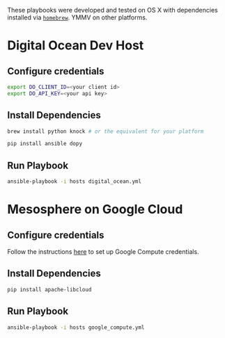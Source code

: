 These playbooks were developed and tested on OS X with dependencies
installed via [`homebrew`](http://brew.sh/).  YMMV on other platforms.

# Digital Ocean Dev Host

## Configure credentials

``` bash
export DO_CLIENT_ID=<your client id>
export DO_API_KEY=<your api key>
```

## Install Dependencies

``` bash
brew install python knock # or the equivalent for your platform
```

``` bash
pip install ansible dopy
```

## Run Playbook

``` bash
ansible-playbook -i hosts digital_ocean.yml
```

# Mesosphere on Google Cloud

## Configure credentials

Follow the instructions
[here](http://docs.ansible.com/guide_gce.html#credentials) to set up
Google Compute credentials.

## Install Dependencies

``` bash
pip install apache-libcloud
```

## Run Playbook

``` bash
ansible-playbook -i hosts google_compute.yml
```
